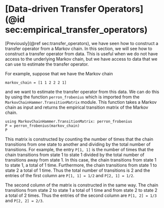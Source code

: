 # [Data-driven Transfer Operators](@id sec:empirical_transfer_operators)

[Previously](@ref sec:transfer_operators), we have seen how to construct a transfer operator from a Markov chain. In this section, we will see how to construct a transfer operator from data. This is useful when we do not have access to the underlying Markov chain, but we have access to data that we can use to estimate the transfer operator.

For example, suppose that we have the Markov chain

```@example datadriven
markov_chain = [1 1 2 2 2 1]
```

and we want to estimate the transfer operator from this data. We can do this by using the function `perron_frobenius` which is imported from the `MarkovChainHammer.TransitionMatrix` module. This function takes a Markov chain as input and returns the empirical transition matrix of the Markov chain.

```@example datadriven
using MarkovChainHammer.TransitionMatrix: perron_frobenius
P = perron_frobenius(markov_chain)
P
```

This matrix is constructed by counting the number of times that the chain transitions from one state to another and dividing by the total number of transitions. For example, the entry `P[1, 1]` is the number of times that the chain transitions from state 1 to state 1 divided by the total number of transitions away from state 1. In this case, the chain transitions from state 1 to state 1, a total of 1 time. Furthermore, the chain transitions from state 1  to state 2 a total of 1 time. Thus the total number of transitions is 2 and the entries of the first column are ```P[1, 1] = 1/2``` and ```P[2, 1] = 1/2```.

The second column of the matrix is constructed in the same way. The chain transitions from state 2 to state 1 a total of 1 time and from state 2 to state 2 a total of 2 times. Thus the entries of the second column are ```P[1, 2] = 1/3``` and ```P[2, 2] = 2/3```.
